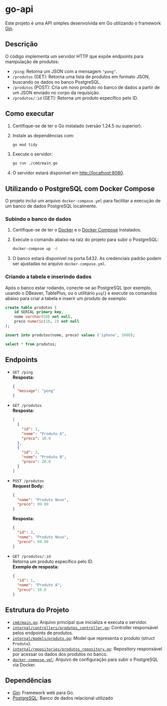 # go-api

Este projeto é uma API simples desenvolvida em Go utilizando o framework [Gin](https://github.com/gin-gonic/gin).

## Descrição

O código implementa um servidor HTTP que expõe endpoints para manipulação de produtos:

- `/ping`: Retorna um JSON com a mensagem `"pong"`.
- `/produtos` (GET): Retorna uma lista de produtos em formato JSON, buscando os dados no banco PostgreSQL.
- `/produtos` (POST): Cria um novo produto no banco de dados a partir de um JSON enviado no corpo da requisição.
- `/produtos/:id` (GET): Retorna um produto específico pelo ID.

## Como executar

1. Certifique-se de ter o Go instalado (versão 1.24.5 ou superior).
2. Instale as dependências com:

   ```sh
   go mod tidy
   ```

3. Execute o servidor:

   ```sh
   go run ./cmd/main.go
   ```

4. O servidor estará disponível em [http://localhost:8080](http://localhost:8080).

## Utilizando o PostgreSQL com Docker Compose

O projeto inclui um arquivo `docker-compose.yml` para facilitar a execução de um banco de dados PostgreSQL localmente.

### Subindo o banco de dados

1. Certifique-se de ter o [Docker](https://www.docker.com/) e o [Docker Compose](https://docs.docker.com/compose/) instalados.
2. Execute o comando abaixo na raiz do projeto para subir o PostgreSQL:

   ```sh
   docker-compose up -d
   ```

3. O banco estará disponível na porta 5432. As credenciais padrão podem ser ajustadas no arquivo `docker-compose.yml`.

### Criando a tabela e inserindo dados

Após o banco estar rodando, conecte-se ao PostgreSQL (por exemplo, usando o DBeaver, TablePlus, ou o utilitário `psql`) e execute os comandos abaixo para criar a tabela e inserir um produto de exemplo:

```sql
create table produtos (
    id SERIAL primary key,
    nome varchar(50) not null,
    preco numeric(10, 2) not null
);

insert into produtos(nome, preco) values ('iphone', 5000);

select * from produtos;
```

## Endpoints

- `GET /ping`  
  **Resposta:**  
  ```json
  {
    "message": "pong"
  }
  ```

- `GET /produtos`  
  **Resposta:**  
  ```json
  [
    {
      "id": 1,
      "nome": "Produto A",
      "preco": 10.0
    },
    {
      "id": 2,
      "nome": "Produto B",
      "preco": 20.0
    }
  ]
  ```

- `POST /produtos`  
  **Request Body:**  
  ```json
  {
    "nome": "Produto Novo",
    "preco": 99.99
  }
  ```
  **Resposta:**  
  ```json
  {
    "id": 3,
    "nome": "Produto Novo",
    "preco": 99.99
  }
  ```

- `GET /produtos/:id`  
  Retorna um produto específico pelo ID.  
  **Exemplo de resposta:**  
  ```json
  {
    "id": 1,
    "nome": "Produto A",
    "preco": 10.0
  }
  ```

## Estrutura do Projeto

- [`cmd/main.go`](cmd/main.go): Arquivo principal que inicializa e executa o servidor.
- [`internal/controllers/produtos_controller.go`](internal/controllers/produtos_controller.go): Controller responsável pelos endpoints de produtos.
- [`internal/models/produto.go`](internal/models/produto.go): Model que representa o produto (struct `Produto`).
- [`internal/repositories/produtos_repository.go`](internal/repositories/produtos_repository.go): Repository responsável por acessar os dados dos produtos no banco.
- [`docker-compose.yml`](docker-compose.yml): Arquivo de configuração para subir o PostgreSQL via Docker.

## Dependências

- [Gin](https://github.com/gin-gonic/gin): Framework web para Go.
- [PostgreSQL](https://www.postgresql.org/): Banco de dados relacional utilizado